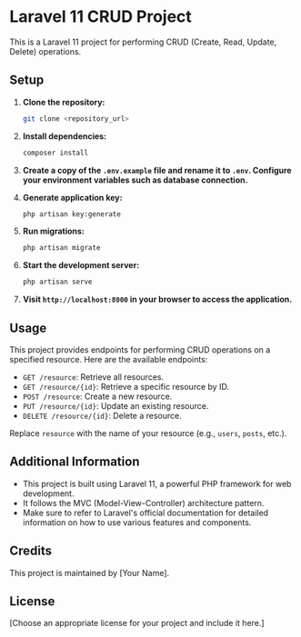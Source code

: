# Laravel 11 CRUD Project

This is a Laravel 11 project for performing CRUD (Create, Read, Update, Delete) operations.

## Setup

1. **Clone the repository:**
    ```bash
    git clone <repository_url>
    ```

2. **Install dependencies:**
    ```bash
    composer install
    ```

3. **Create a copy of the `.env.example` file and rename it to `.env`. Configure your environment variables such as database connection.**

4. **Generate application key:**
    ```bash
    php artisan key:generate
    ```

5. **Run migrations:**
    ```bash
    php artisan migrate
    ```

6. **Start the development server:**
    ```bash
    php artisan serve
    ```

7. **Visit `http://localhost:8000` in your browser to access the application.**

## Usage

This project provides endpoints for performing CRUD operations on a specified resource. Here are the available endpoints:

- `GET /resource`: Retrieve all resources.
- `GET /resource/{id}`: Retrieve a specific resource by ID.
- `POST /resource`: Create a new resource.
- `PUT /resource/{id}`: Update an existing resource.
- `DELETE /resource/{id}`: Delete a resource.

Replace `resource` with the name of your resource (e.g., `users`, `posts`, etc.).

## Additional Information

- This project is built using Laravel 11, a powerful PHP framework for web development.
- It follows the MVC (Model-View-Controller) architecture pattern.
- Make sure to refer to Laravel's official documentation for detailed information on how to use various features and components.

## Credits

This project is maintained by [Your Name].

## License

[Choose an appropriate license for your project and include it here.]
